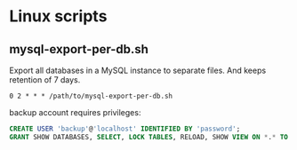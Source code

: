# Linux scripts


## mysql-export-per-db.sh
Export all databases in a MySQL instance to separate files. And keeps retention of 7 days.

```crontab
0 2 * * * /path/to/mysql-export-per-db.sh
```

backup account requires privileges:

```sql
CREATE USER 'backup'@'localhost' IDENTIFIED BY 'password';
GRANT SHOW DATABASES, SELECT, LOCK TABLES, RELOAD, SHOW VIEW ON *.* TO 'backup'@'localhost';
```

